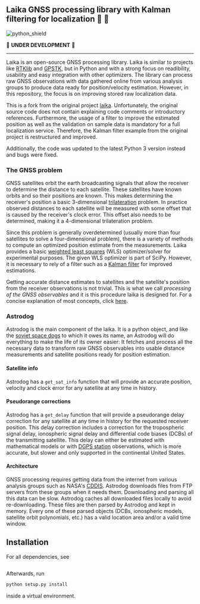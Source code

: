 ## Laika GNSS processing library with Kalman filtering for localization :dog: :whale:


![python_shield](https://img.shields.io/badge/Python-3.8.2-yellow)


:hammer: **UNDER DEVELOPMENT** :wrench:


---


Laika is an open-source GNSS processing library.
Laika is similar to projects like [RTKlib](https://github.com/tomojitakasu/RTKLIB) and [GPSTK](https://github.com/SGL-UT/GPSTk),
but in Python and with a strong focus on readibility, usability and easy integration with other optimizers.
The library can process raw GNSS observations with data gathered online from various analysis groups to produce data ready for position/velocity estimation.
However, in this repository, the focus is on improving stored raw localization data.

This is a fork from the original project [laika](https://github.com/commaai/laika).
Unfortunately, the original source code does not contain explaining code comments or introductory references.
Furthermore, the usage of a filter to improve the estimated position as well as the validation on sample data is mandatory for a full localization service.
Therefore, the Kalman filter example from the original project is restructured and improved.

Additionally, the code was updated to the latest Python 3 version instead and bugs were fixed.

### The GNSS problem
GNSS satellites orbit the earth broadcasting signals that allow the receiver to determine the distance to each satellite.
These satellites have known orbits and so their positions are known.
This makes determining the receiver's position a basic 3-dimensional [trilateration](https://en.wikipedia.org/wiki/Trilateration) problem.
In practice observed distances to each satellite will be measured with some offset that is caused by the receiver's clock error.
This offset also needs to be determined, making it a 4-dimensional trilateration problem.

Since this problem is generally overdetermined (usually more than four satellites to solve a four-dimensional problem),
there is a variety of methods to compute an optimized position estimate from the measurements.
Laika provides a basic [weighted least squares](https://en.wikipedia.org/wiki/Weighted_least_squares) (WLS) optimizer/solver for experimental purposes.
The given WLS optimizer is part of SciPy.
However, it is necessary to rely of a filter such as a [Kalman filter](https://en.wikipedia.org/wiki/Kalman_filter) for improved estimations.

Getting accurate distance estimates to satellites and the satellite's position from the receiver observations is not trivial.
This is what we call _processing of the GNSS observables_ and it is this procedure laika is designed for.
For a concise explanation of most concepts, click [here](https://gssc.esa.int/navipedia/index.php/Main_Page).

### Astrodog
Astrodog is the main component of the laika.
It is a python object, and like the [soviet space dogs](https://en.wikipedia.org/wiki/Soviet_space_dogs) to which it owes its name,
an Astrodog will do everything to make the life of its owner easier:
It fetches and process all the necessary data to transform raw GNSS observables into usable distance measurements and satellite positions ready for position estimation.

#### Satellite info
Astrodog has a `get_sat_info` function that will provide an accurate position, velocity and clock error for any satellite at any time in history. 

#### Pseudorange corrections
Astrodog has a `get_delay` function that will provide a pseudorange delay correction for any satellite at any time in history for the requested receiver position.
This delay correction includes a correction for the tropospheric signal delay, ionospheric signal delay and differential code biases (DCBs) of the transmitting satellite.
This delay can either be estimated with mathematical models or with [DGPS station](https://www.ngs.noaa.gov/CORS/) observations,
which is more accurate, but slower and only supported in the continental United States.

#### Architecture
GNSS processing requires getting data from the internet from various analysis groups
such as NASA's [CDDIS](https://cddis.nasa.gov/Data_and_Derived_Products/GNSS/GNSS_data_and_product_archive.html).
Astrodog downloads files from FTP servers from these groups when it needs them. Downloading and parsing all this data can be slow.
Astrodog caches all downloaded files locally to avoid re-downloading.
These files are then parsed by Astrodog and kept in memory.
Every one of these parsed objects (DCBs, ionospheric models, satellite orbit polynomials, etc.) has a valid location area and/or a valid time window. 

## Installation
For all dependencies, see
```bash

```
Afterwards, run
```bash
python setup.py install
```
inside a virtual environment. 